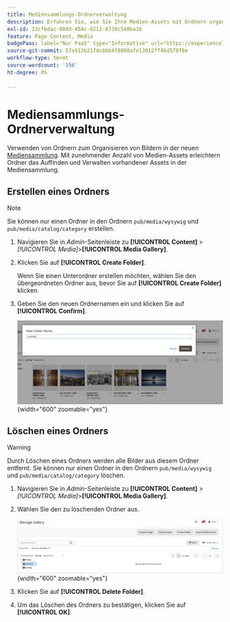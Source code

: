 ```yaml
---
title: Mediensammlungs-Ordnerverwaltung
description: Erfahren Sie, wie Sie Ihre Medien-Assets mit Ordnern organisieren können.
exl-id: 23cfbdac-08dd-454c-8212-8739c540ba16
feature: Page Content, Media
badgePaas: label="Nur PaaS" type="Informative" url="https://experienceleague.adobe.com/de/docs/commerce/user-guides/product-solutions" tooltip="Gilt nur für Adobe Commerce in Cloud-Projekten (von Adobe verwaltete PaaS-Infrastruktur) und lokale Projekte."
source-git-commit: 57a913b21f4cbbb4f0800afe13012ff46d578f8e
workflow-type: tm+mt
source-wordcount: '156'
ht-degree: 0%

---
```


# Mediensammlungs-Ordnerverwaltung

Verwenden von Ordnern zum Organisieren von Bildern in der neuen [Mediensammlung](media-gallery.md). Mit zunehmender Anzahl von Medien-Assets erleichtern Ordner das Auffinden und Verwalten vorhandener Assets in der Mediensammlung.

## Erstellen eines Ordners

>[!NOTE]
>
>Sie können nur einen Ordner in den Ordnern `pub/media/wysywig` und `pub/media/catalog/category` erstellen.

1. Navigieren Sie in _Admin_-Seitenleiste zu **[!UICONTROL Content]** > _[!UICONTROL Media]_>**[!UICONTROL Media Gallery]**.

1. Klicken Sie auf **[!UICONTROL Create Folder]**.

   Wenn Sie einen Unterordner erstellen möchten, wählen Sie den übergeordneten Ordner aus, bevor Sie auf **[!UICONTROL Create Folder]** klicken.

1. Geben Sie den neuen Ordnernamen ein und klicken Sie auf **[!UICONTROL Confirm]**.

   ![Neuer Ordnername](./assets/media-gallery-folder-name.png){width="600" zoomable="yes"}

## Löschen eines Ordners

>[!WARNING]
>
>Durch Löschen eines Ordners werden alle Bilder aus diesem Ordner entfernt. Sie können nur einen Ordner in den Ordnern `pub/media/wysywig` und `pub/media/catalog/category` löschen.

1. Navigieren Sie in _Admin_-Seitenleiste zu **[!UICONTROL Content]** > _[!UICONTROL Media]_>**[!UICONTROL Media Gallery]**.

1. Wählen Sie den zu löschenden Ordner aus.

   ![Ordner auswählen](./assets/media-gallery-selected-folder.png){width="600" zoomable="yes"}

1. Klicken Sie auf **[!UICONTROL Delete Folder]**.

1. Um das Löschen des Ordners zu bestätigen, klicken Sie auf **[!UICONTROL OK]**.
